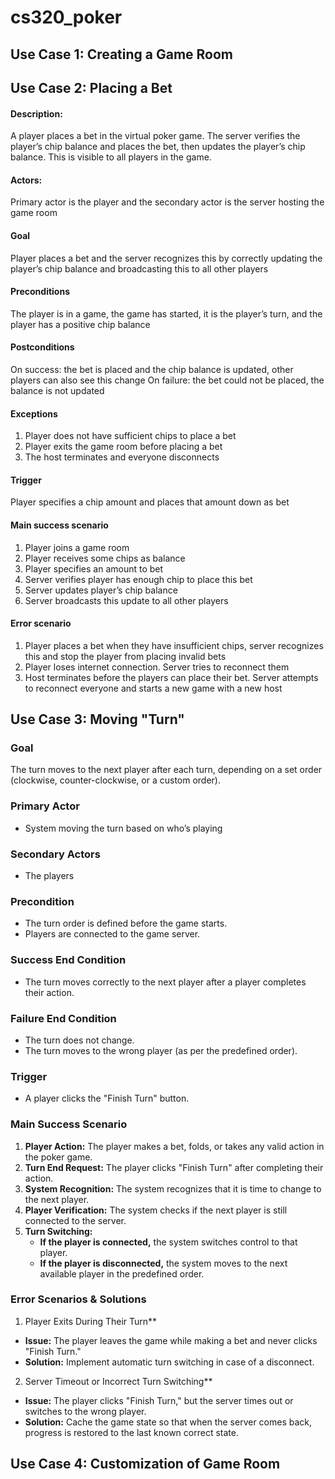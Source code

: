 # cs320_poker

## Use Case 1: Creating a Game Room




## Use Case 2: Placing a Bet
#### Description: 
A player places a bet in the virtual poker game. The server verifies the player’s chip balance and places the bet, then updates the player’s chip balance. This is visible to all players in the game.
#### Actors: 
Primary actor is the player and the secondary actor is the server hosting the game room
#### Goal
Player places a bet and the server recognizes this by correctly updating the player’s chip balance and broadcasting this to all other players
#### Preconditions
The player is in a game, the game has started, it is the player’s turn, and the player has a positive chip balance
#### Postconditions
On success: the bet is placed and the chip balance is updated, other players can also see this change
On failure: the bet could not be placed, the balance is not updated
#### Exceptions
1. Player does not have sufficient chips to place a bet
2. Player exits the game room before placing a bet
3. The host terminates and everyone disconnects
#### Trigger
Player specifies a chip amount and places that amount down as bet
####  Main success scenario 
1. Player joins a game room
2. Player receives some chips as balance
3. Player specifies an amount to bet
4. Server verifies player has enough chip to place this bet
5. Server updates player’s chip balance
6. Server broadcasts this update to all other players
####  Error scenario
1. Player places a bet when they have insufficient chips, server recognizes this and stop the player from placing invalid bets
2. Player loses internet connection. Server tries to reconnect them
3. Host terminates before the players can place their bet. Server attempts to reconnect everyone and starts a new game with a new host



## Use Case 3: Moving "Turn"

### **Goal**  
The turn moves to the next player after each turn, depending on a set order (clockwise, counter-clockwise, or a custom order).  

### **Primary Actor**  
- System moving the turn based on who’s playing  

### **Secondary Actors**  
- The players  

### **Precondition**  
- The turn order is defined before the game starts.  
- Players are connected to the game server.  

### **Success End Condition**  
- The turn moves correctly to the next player after a player completes their action.  

### **Failure End Condition**  
- The turn does not change.  
- The turn moves to the wrong player (as per the predefined order).  

### **Trigger**  
- A player clicks the "Finish Turn" button.  

### **Main Success Scenario**  
1. **Player Action:** The player makes a bet, folds, or takes any valid action in the poker game.  
2. **Turn End Request:** The player clicks "Finish Turn" after completing their action.  
3. **System Recognition:** The system recognizes that it is time to change to the next player.  
4. **Player Verification:** The system checks if the next player is still connected to the server.  
5. **Turn Switching:**  
   - **If the player is connected,** the system switches control to that player.  
   - **If the player is disconnected,** the system moves to the next available player in the predefined order.  

### **Error Scenarios & Solutions**  
1. Player Exits During Their Turn**  
- **Issue:** The player leaves the game while making a bet and never clicks "Finish Turn."  
- **Solution:** Implement automatic turn switching in case of a disconnect.  

2. Server Timeout or Incorrect Turn Switching**  
- **Issue:** The player clicks "Finish Turn," but the server times out or switches to the wrong player.  
- **Solution:** Cache the game state so that when the server comes back, progress is restored to the last known correct state.  


## Use Case 4: Customization of Game Room
